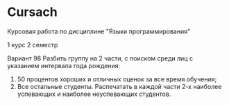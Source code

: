 # Cursach
Курсовая работа по дисциплине "Языки программирования"

1 курс 2 семестр

Вариант 98
Разбить группу на 2 части, с поиском среди лиц с указанием интервала года рождения:
1) 50 процентов хороших и отличных оценок за все время обучения;
2) Все остальные студенты.
Распечатать в каждой части 2-х наиболее успевающих и наиболее неуспевающих студентов.
